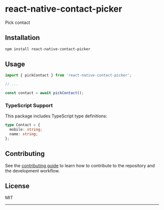 # react-native-contact-picker

Pick contact

## Installation

```sh
npm install react-native-contact-picker
```

## Usage

```js
import { pickContact } from 'react-native-contact-picker';

// ...

const contact = await pickContact();
```

### TypeScript Support

This package includes TypeScript type definitions:

```typescript
type Contact = {
  mobile: string;
  name: string;
};
```

## Contributing

See the [contributing guide](CONTRIBUTING.md) to learn how to contribute to the repository and the development workflow.

## License

MIT

---
